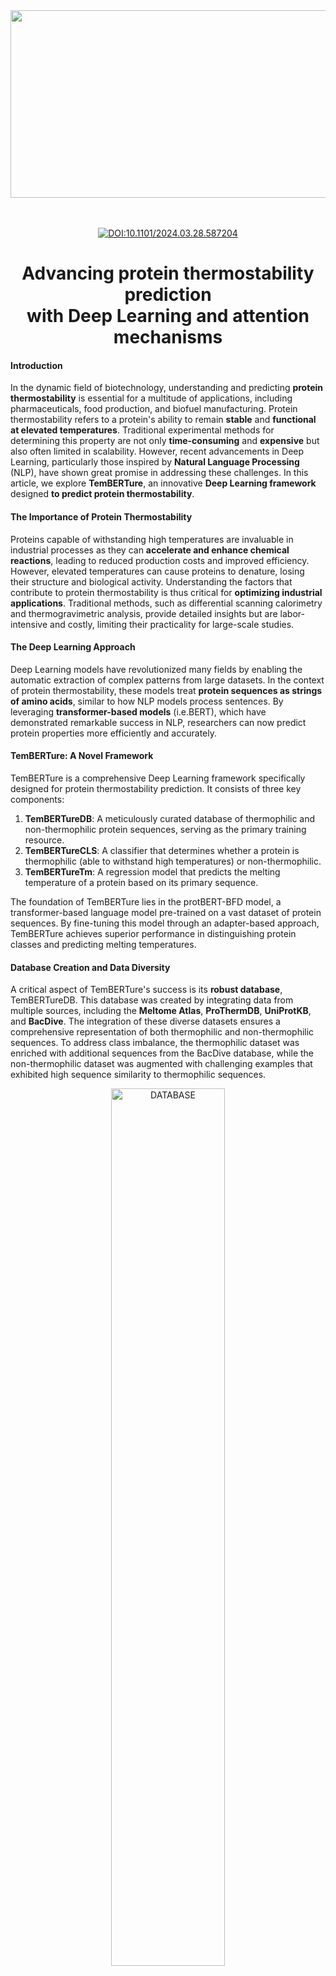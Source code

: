 <div align="center">   
<img title="logo" alt="" src="img/logo.png"  width="600" height="300" align="center">      

<br/><br/>
[![DOI:10.1101/2024.03.28.587204](http://img.shields.io/badge/DOI-10.1101/2024.03.28.587204-F28C28.svg)](https://www.biorxiv.org/content/10.1101/2024.03.28.587204v1)

</div>

<h1 style="text-align: center;">
    Advancing protein thermostability prediction <br> with Deep Learning and attention mechanisms
</h1>

#### Introduction

In the dynamic field of biotechnology, understanding and predicting **protein thermostability** is essential for a multitude of applications, including pharmaceuticals, food production, and biofuel manufacturing. Protein thermostability refers to a protein's ability to remain **stable** and **functional at elevated temperatures**. Traditional experimental methods for determining this property are not only **time-consuming** and **expensive** but also often limited in scalability. However, recent advancements in Deep Learning, particularly those inspired by **Natural Language Processing** (NLP), have shown great promise in addressing these challenges. In this article, we explore **TemBERTure**, an innovative **Deep Learning framework** designed **to predict protein thermostability**.

#### The Importance of Protein Thermostability

Proteins capable of withstanding high temperatures are invaluable in industrial processes as they can **accelerate and enhance chemical reactions**, leading to reduced production costs and improved efficiency. However, elevated temperatures can cause proteins to denature, losing their structure and biological activity. Understanding the factors that contribute to protein thermostability is thus critical for **optimizing industrial applications**. Traditional methods, such as differential scanning calorimetry and thermogravimetric analysis, provide detailed insights but are labor-intensive and costly, limiting their practicality for large-scale studies.

#### The Deep Learning Approach

Deep Learning models have revolutionized many fields by enabling the automatic extraction of complex patterns from large datasets. In the context of protein thermostability, these models treat **protein sequences as strings of amino acids**, similar to how NLP models process sentences. By leveraging **transformer-based models** (i.e.BERT), which have demonstrated remarkable success in NLP, researchers can now predict protein properties more efficiently and accurately.

#### TemBERTure: A Novel Framework

TemBERTure is a comprehensive Deep Learning framework specifically designed for protein thermostability prediction. It consists of three key components:

1. **TemBERTureDB**: A meticulously curated database of thermophilic and non-thermophilic protein sequences, serving as the primary training resource.
2. **TemBERTureCLS**: A classifier that determines whether a protein is thermophilic (able to withstand high temperatures) or non-thermophilic.
3. **TemBERTureTm**: A regression model that predicts the melting temperature of a protein based on its primary sequence.

The foundation of TemBERTure lies in the protBERT-BFD model, a transformer-based language model pre-trained on a vast dataset of protein sequences. By fine-tuning this model through an adapter-based approach, TemBERTure achieves superior performance in distinguishing protein classes and predicting melting temperatures.

#### Database Creation and Data Diversity

A critical aspect of TemBERTure's success is its **robust database**, TemBERTureDB. This database was created by integrating data from multiple sources, including the **Meltome Atlas**, **ProThermDB**, **UniProtKB**, and **BacDive**. The integration of these diverse datasets ensures a comprehensive representation of both thermophilic and non-thermophilic sequences. To address class imbalance, the thermophilic dataset was enriched with additional sequences from the BacDive database, while the non-thermophilic dataset was augmented with challenging examples that exhibited high sequence similarity to thermophilic sequences.


<p align="center">
  <img src="img/F1_Pipeline_350.png" alt="DATABASE" width="60%">
</p>

**Data diversity** plays a pivotal role in training robust models. TemBERTure's performance highlights the importance of a comprehensive data curation strategy. Models trained on a diverse set of protein sequences from various organisms consistently outperformed those trained on limited datasets. This diversity enables the model to capture the intrinsic features of thermostability rather than merely recognizing evolutionary lineages.

#### Leveraging Attention Mechanisms 

Attention scores are a crucial component in deep learning architectures like transformers, which are used for predicting protein stability. By leveraging attention mechanisms, the model can selectively focus on critical regions of the sequence, enhancing the accuracy of its predictions. Attention mechanisms allow **TemBERTure** to focus on specific parts of the protein sequence that are most relevant to predicting thermostability. 

<p align="center">
  <img src="img/S1_AA_enrichment_vs_HAS_clstestset.png" alt="S1_AA_ENRICHMENT" width="60%">
</p>

We performed a detailed analysis comparing the enrichment levels of each amino acid in protein sequences with their natural occurrence frequencies. By calculating the background frequency of each amino acid in the TemBERTureDB test set and comparing it to its appearance as a High Attention Score (HAS), we uncovered distinct patterns between thermophilic and non-thermophilic proteins. For instance, hydrophobic residues like alanine, phenylalanine, and leucine had increased HAS frequencies, suggesting their role in stabilizing the protein core through tight packing. In contrast, cysteine, known for forming stabilizing disulfide bridges, was more prominent in non-thermophiles. Glutamine and asparagine, which deamidate at high temperatures, showed reduced HAS, aligning with their expected rarity in these organisms. TemBERTureCLS also revealed preferences for different charged amino acids, with increased HAS for arginine and decreased HAS for lysine. 

#### Can Sequence Alone Reveal Structural Insights?

https://github.com/user-attachments/assets/e0803097-20bc-4ac1-a36c-b5da43b07866


By analyzing these attention scores alongside the 3D structure of proteins, we can gain deeper insights into the interactions between amino acids and their surrounding environment. We asked ourselves if TemBERTureCLS uses structural information beyond only sequence information. To do so, we mapped the attention scores directly onto protein structures. The analysis showed that higher attention scores were consistently localized across homologous proteins, regardless of sequence entropy. Notably, these higher attention scores were often found in helical regions and the protein core, suggesting that the model prioritizes structurally important elements when predicting thermostability.


#### Results and Findings

TemBERTure has demonstrated remarkable **capabilities in predicting protein thermostability**. The classifier (TemBERTureCLS) effectively distinguishes between thermophilic and non-thermophilic proteins, while the regression model (TemBERTureTm) predicts melting temperatures. These models offer significant improvements over traditional methods and previous machine learning approaches, underscoring the potential of Deep Learning in this field. The TemBERTureCLS model achieved an overall accuracy of 0.89, an F1-score of 0.9, and a Matthews Correlation Coefficient (MCC) of 0.78, demonstrating balanced predictive performance across both non-thermophilic and thermophilic sequences, with F1-scores of 0.88 and 0.90 respectively. The low standard deviation across multiple trained models indicates robust training, leading us to retain the initially trained model as the final version of TemBERTureCLS. When comparing TemBERTureCLS to other state-of-the-art models, it was observed that many of these models tend to overpredict the non-thermophilic class. Although these models achieved a competitive average precision of 0.79 for thermophilic sequences, their recall was below 0.7, resulting in numerous misclassifications of non-thermophilic proteins.

<p align="center">
  <img src="img/F2_SOTA_350.png" alt="SOTA" width="40%">
</p>

#### Apply TemBERTure on your protein sequences!
```
seq = 'MEKVYGLIGFPVEHSLSPLMHNDAFARLGIPARYHLFSVEPGQVGAAIAGVRALGIAGVNVTIPHKLAVIPFLDEVDEHARRIGAVNTIINNDGRLIGFNTDGPGYVQALEEEMNITLDGKRILVIGAGGGARGIYFSLLSTAAERIDMANRTVEKAERLVREGEGGRSAYFSLAEAETRLDEYDIIINTTSVGMHPRVEVQPLSLERLRPGVIVSNIIYNPLETKWLKEAKARGARVQNGVGMLVYQGALAFEKWTGQWPDVNRMKQLVIEALRR'
```

```
# Initialize TemBERTureCLS model with specified parameters
from temBERTure import TemBERTure
model = TemBERTure(
    adapter_path='./temBERTure/temBERTure_CLS/',  # Path to the model adapter weights
    device='cuda',                                # Device to run the model on
    batch_size=1,                                 # Batch size for inference
    task='classification'                         # Task type (e.g., classification for TemBERTureCLS)
)
```
```
In [1]: model.predict([seq])
100%|██████████████████████████| 1/1 [00:00<00:00, 22.27it/s]
Predicted thermal class: Thermophilic
Thermophilicity prediction score: 0.999098474215349
Out[1]: ['Thermophilic', 0.999098474215349]
```

#### Future Directions

While TemBERTure represents a significant advancement, there are still opportunities for further improvement. **Expanding the database** with more diverse and comprehensive datasets will enhance model accuracy and generalizability. Additionally, **integrating experimental data** on protein stability under different environmental conditions could provide a more holistic understanding of thermostability.

#### Conclusion

TemBERTure marks a pivotal step forward in the prediction of protein thermostability. By combining the strengths of Deep Learning and data diversity, this framework offers a more accurate and informative approach than traditional methods. As the field continues to evolve, TemBERTure and similar models will play an increasingly important role in understanding and harnessing the power of proteins.

For those interested in exploring TemBERTure further, the model and its data are available on [GitHub](https://github.com/ibmm-unibe-ch/TemBERTure). TemBERTureDB can be found on [Zenodo](https://doi.org/10.5281/zenodo.10931927), which also hosts the protein sequences.


<p align="center">
  <img src="img/bert.png" alt="BERT" width="40%">
</p>

